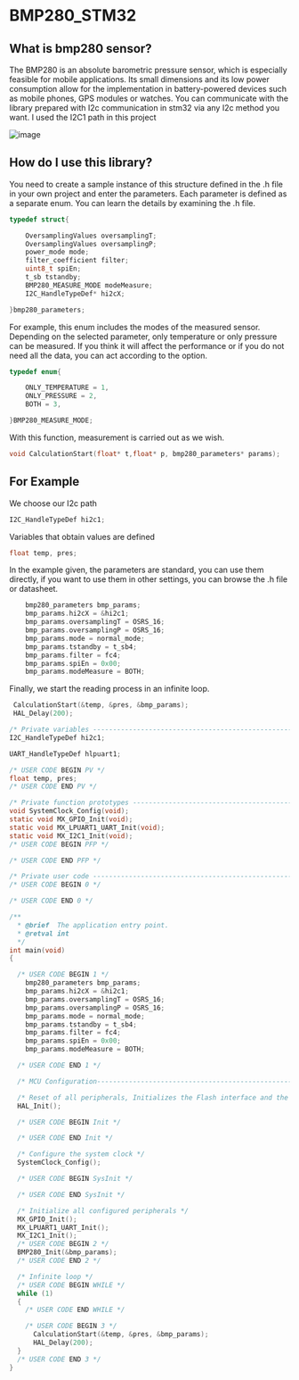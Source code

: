 # BMP280_STM32
 
## What is bmp280 sensor?
The BMP280 is an absolute barometric pressure sensor, which is especially feasible for mobile applications. Its small dimensions and its low power consumption allow for the implementation in battery-powered devices such as mobile phones, GPS modules or watches. You can communicate with the library prepared with I2c communication in stm32 via any I2c method you want. I used the I2C1 path in this project


![image](https://github.com/user-attachments/assets/e9881a70-2f27-47c3-bb19-cd51510b0de4)

## How do I use this library?
You need to create a sample instance of this structure defined in the .h file in your own project and enter the parameters. Each parameter is defined as a separate enum. You can learn the details by examining the .h file.
```c
typedef struct{

	OversamplingValues oversamplingT;	
	OversamplingValues oversamplingP; 
	power_mode mode; 				 
	filter_coefficient filter; 		
	uint8_t spiEn; 					
	t_sb tstandby;			
	BMP280_MEASURE_MODE modeMeasure;
	I2C_HandleTypeDef* hi2cX;

}bmp280_parameters;
```

For example, this enum includes the modes of the measured sensor. Depending on the selected parameter, only temperature or only pressure can be measured. If you think it will affect the performance or if you do not need all the data, you can act according to the option.

```c
typedef enum{

	ONLY_TEMPERATURE = 1,
	ONLY_PRESSURE = 2, 	
	BOTH = 3,

}BMP280_MEASURE_MODE;
```


With this function, measurement is carried out as we wish.

```c
void CalculationStart(float* t,float* p, bmp280_parameters* params);
```
## For Example
We choose our I2c path


```c
I2C_HandleTypeDef hi2c1;
```

Variables that obtain values ​​are defined

```c
float temp, pres;
```

In the example given, the parameters are standard, you can use them directly, if you want to use them in other settings, you can browse the .h file or datasheet.

```c
	bmp280_parameters bmp_params;
	bmp_params.hi2cX = &hi2c1;
	bmp_params.oversamplingT = OSRS_16;
	bmp_params.oversamplingP = OSRS_16;
	bmp_params.mode = normal_mode;
	bmp_params.tstandby = t_sb4;
	bmp_params.filter = fc4;
	bmp_params.spiEn = 0x00;
	bmp_params.modeMeasure = BOTH;
```

Finally, we start the reading process in an infinite loop.

```c
 CalculationStart(&temp, &pres, &bmp_params);
 HAL_Delay(200);
```


```c
/* Private variables ---------------------------------------------------------*/
I2C_HandleTypeDef hi2c1;

UART_HandleTypeDef hlpuart1;

/* USER CODE BEGIN PV */
float temp, pres;
/* USER CODE END PV */

/* Private function prototypes -----------------------------------------------*/
void SystemClock_Config(void);
static void MX_GPIO_Init(void);
static void MX_LPUART1_UART_Init(void);
static void MX_I2C1_Init(void);
/* USER CODE BEGIN PFP */

/* USER CODE END PFP */

/* Private user code ---------------------------------------------------------*/
/* USER CODE BEGIN 0 */

/* USER CODE END 0 */

/**
  * @brief  The application entry point.
  * @retval int
  */
int main(void)
{

  /* USER CODE BEGIN 1 */
	bmp280_parameters bmp_params;
	bmp_params.hi2cX = &hi2c1;
	bmp_params.oversamplingT = OSRS_16;
	bmp_params.oversamplingP = OSRS_16;
	bmp_params.mode = normal_mode;
	bmp_params.tstandby = t_sb4;
	bmp_params.filter = fc4;
	bmp_params.spiEn = 0x00;
	bmp_params.modeMeasure = BOTH;

  /* USER CODE END 1 */

  /* MCU Configuration--------------------------------------------------------*	/

  /* Reset of all peripherals, Initializes the Flash interface and the Systick. */
  HAL_Init();

  /* USER CODE BEGIN Init */

  /* USER CODE END Init */

  /* Configure the system clock */
  SystemClock_Config();

  /* USER CODE BEGIN SysInit */

  /* USER CODE END SysInit */

  /* Initialize all configured peripherals */
  MX_GPIO_Init();
  MX_LPUART1_UART_Init();
  MX_I2C1_Init();
  /* USER CODE BEGIN 2 */
  BMP280_Init(&bmp_params);
  /* USER CODE END 2 */

  /* Infinite loop */
  /* USER CODE BEGIN WHILE */
  while (1)
  {
    /* USER CODE END WHILE */

    /* USER CODE BEGIN 3 */
	  CalculationStart(&temp, &pres, &bmp_params);
	  HAL_Delay(200);
  }
  /* USER CODE END 3 */
}
```
